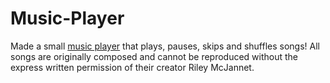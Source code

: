 # Music-Player
Made a small [music player](https://paul-mcj.github.io/Music-Player/) that plays, pauses, skips and shuffles songs! All songs are originally composed and cannot be reproduced without the express written permission of their creator Riley McJannet.

